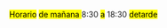 <mark class="hltr-proton-c">Horario</mark>  <mark class="hltr-proton-c">de mañana </mark>8:30 <mark class="hltr-proton-c">a</mark> 18:30 <mark class="hltr-proton-c">de<mark class="hltr-proton-c">tarde</mark>